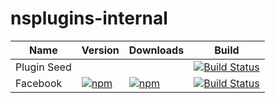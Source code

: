 # nsplugins-internal
|Name|Version|Downloads|Build|
|----|-------|---------|-----|
| Plugin Seed | | |[![Build Status](https://travis-ci.org/NativeScript/nativescript-plugin-seed.svg?branch=master)](https://travis-ci.org/NativeScript/nativescript-plugin-seed) |
| Facebook | [![npm](https://img.shields.io/npm/v/nativescript-facebook.svg)](https://www.npmjs.com/package/nativescript-facebook) | [![npm](https://img.shields.io/npm/dm/nativescript-facebook.svg)](https://www.npmjs.com/package/nativescript-facebook) | [![Build Status](https://travis-ci.org/NativeScript/nativescript-facebook.svg?branch=master)](https://travis-ci.org/NativeScript/nativescript-facebook) |
